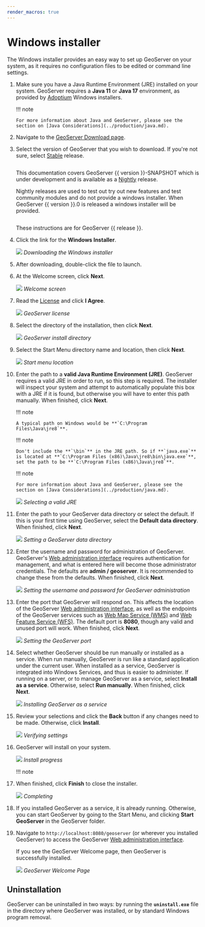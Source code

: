 ```yaml
---
render_macros: true
---
```


# Windows installer

The Windows installer provides an easy way to set up GeoServer on your system, as it requires no configuration files to be edited or command line settings.

1.  Make sure you have a Java Runtime Environment (JRE) installed on your system. GeoServer requires a **Java 11** or **Java 17** environment, as provided by [Adoptium](https://adoptium.net) Windows installers.

    !!! note

        For more information about Java and GeoServer, please see the section on [Java Considerations](../production/java.md).

2.  Navigate to the [GeoServer Download page](https://geoserver.org/download).

3.  Select the version of GeoServer that you wish to download. If you're not sure, select [Stable](https://geoserver.org/release/stable) release.

    ``` snapshot
    ```

    This documentation covers GeoServer {{ version }}-SNAPSHOT which is under development and is available as a [Nightly](https://geoserver.org/release/main) release.

    Nightly releases are used to test out try out new features and test community modules and do not provide a windows installer. When GeoServer {{ version }}.0 is released a windows installer will be provided.

    ``` not snapshot
    ```

    These instructions are for GeoServer {{ release }}.

4.  Click the link for the **Windows Installer**.

    ![](images/win_download.png)
    *Downloading the Windows installer*

5.  After downloading, double-click the file to launch.

6.  At the Welcome screen, click **Next**.

    ![](images/win_welcome.png)
    *Welcome screen*

7.  Read the [License](../introduction/license.md) and click **I Agree**.

    ![](images/win_license.png)
    *GeoServer license*

8.  Select the directory of the installation, then click **Next**.

    ![](images/win_installdir.png)
    *GeoServer install directory*

9.  Select the Start Menu directory name and location, then click **Next**.

    ![](images/win_startmenu.png)
    *Start menu location*

10. Enter the path to a **valid Java Runtime Environment (JRE)**. GeoServer requires a valid JRE in order to run, so this step is required. The installer will inspect your system and attempt to automatically populate this box with a JRE if it is found, but otherwise you will have to enter this path manually. When finished, click **Next**.

    !!! note

        A typical path on Windows would be **`C:\Program Files\Java\jre8`**.

    !!! note

        Don't include the **`\bin`** in the JRE path. So if **`java.exe`** is located at **`C:\Program Files (x86)\Java\jre8\bin\java.exe`**, set the path to be **`C:\Program Files (x86)\Java\jre8`**.

    !!! note

        For more information about Java and GeoServer, please see the section on [Java Considerations](../production/java.md).

    ![](images/win_jre.png)
    *Selecting a valid JRE*

11. Enter the path to your GeoServer data directory or select the default. If this is your first time using GeoServer, select the **Default data directory**. When finished, click **Next**.

    ![](images/win_datadir.png)
    *Setting a GeoServer data directory*

12. Enter the username and password for administration of GeoServer. GeoServer's [Web administration interface](../webadmin/index.md) requires authentication for management, and what is entered here will become those administrator credentials. The defaults are **admin / geoserver**. It is recommended to change these from the defaults. When finished, click **Next**.

    ![](images/win_creds.png)
    *Setting the username and password for GeoServer administration*

13. Enter the port that GeoServer will respond on. This affects the location of the GeoServer [Web administration interface](../webadmin/index.md), as well as the endpoints of the GeoServer services such as [Web Map Service (WMS)](../services/wms/index.md) and [Web Feature Service (WFS)](../services/wfs/index.md). The default port is **8080**, though any valid and unused port will work. When finished, click **Next**.

    ![](images/win_port.png)
    *Setting the GeoServer port*

14. Select whether GeoServer should be run manually or installed as a service. When run manually, GeoServer is run like a standard application under the current user. When installed as a service, GeoServer is integrated into Windows Services, and thus is easier to administer. If running on a server, or to manage GeoServer as a service, select **Install as a service**. Otherwise, select **Run manually**. When finished, click **Next**.

    ![](images/win_service.png)
    *Installing GeoServer as a service*

15. Review your selections and click the **Back** button if any changes need to be made. Otherwise, click **Install**.

    ![](images/win_review.png)
    *Verifying settings*

16. GeoServer will install on your system.

    ![](images/win_install_process.png)
    *Install progress*

    !!! note


17. When finished, click **Finish** to close the installer.

    ![](images/win_completing.png)
    *Completing*

18. If you installed GeoServer as a service, it is already running. Otherwise, you can start GeoServer by going to the Start Menu, and clicking **Start GeoServer** in the GeoServer folder.

19. Navigate to `http://localhost:8080/geoserver` (or wherever you installed GeoServer) to access the GeoServer [Web administration interface](../webadmin/index.md).

    If you see the GeoServer Welcome page, then GeoServer is successfully installed.

    ![](images/success.png)
    *GeoServer Welcome Page*

## Uninstallation

GeoServer can be uninstalled in two ways: by running the **`uninstall.exe`** file in the directory where GeoServer was installed, or by standard Windows program removal.
